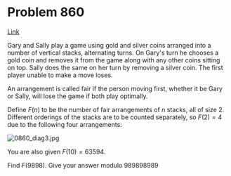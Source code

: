# Problem 860

[Link](https://projecteuler.net/problem=860)

Gary and Sally play a game using gold and silver coins arranged into a number of vertical stacks, alternating turns. On Gary's turn he chooses a gold coin and removes it from the game along with any other coins sitting on top. Sally does the same on her turn by removing a silver coin. The first player unable to make a move loses.

An arrangement is called fair if the person moving first, whether it be Gary or Sally, will lose the game if both play optimally.

Define $F(n)$ to be the number of fair arrangements of $n$ stacks, all of size $2$. Different orderings of the stacks are to be counted separately, so $F(2) = 4$ due to the following four arrangements:

![0860_diag3.jpg](resources/images/0860_diag3.jpg?1696883006) 

You are also given $F(10) = 63594$.

Find $F(9898)$. Give your answer modulo $989898989$
